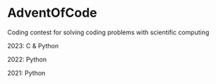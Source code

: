 # AdventOfCode
Coding contest for solving coding problems with scientific computing

2023: C & Python

2022: Python

2021: Python
